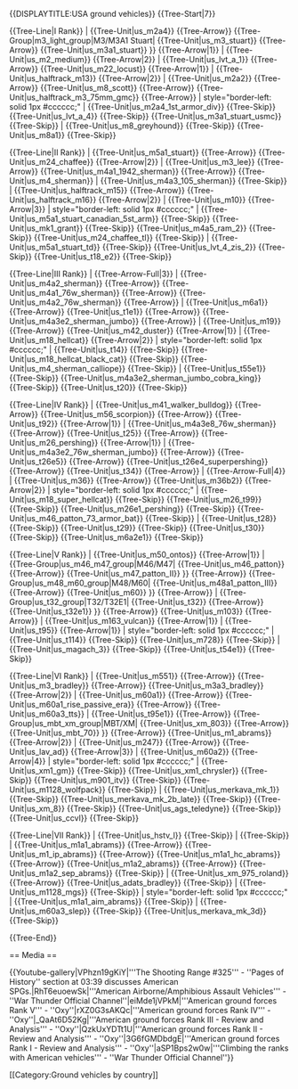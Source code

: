 {{DISPLAYTITLE:USA ground vehicles}}
{{Tree-Start|7}}

{{Tree-Line|I Rank}}
|
{{Tree-Unit|us_m2a4}}
{{Tree-Arrow}}
{{Tree-Group|m3_light_group|M3/M3A1 Stuart|
  {{Tree-Unit|us_m3_stuart}}
{{Tree-Arrow}}
{{Tree-Unit|us_m3a1_stuart}}
}}
{{Tree-Arrow|1}}
|
{{Tree-Unit|us_m2_medium}}
{{Tree-Arrow|2}}
|
{{Tree-Unit|us_lvt_a_1}}
{{Tree-Arrow}}
{{Tree-Unit|us_m22_locust}}
{{Tree-Arrow|1}}
|
{{Tree-Unit|us_halftrack_m13}}
{{Tree-Arrow|2}}
|
{{Tree-Unit|us_m2a2}}
{{Tree-Arrow}}
{{Tree-Unit|us_m8_scott}}
{{Tree-Arrow}}
{{Tree-Unit|us_halftrack_m3_75mm_gmc}}
{{Tree-Arrow}}
| style="border-left: solid 1px #cccccc;" |
{{Tree-Unit|us_m2a4_1st_armor_div}}
{{Tree-Skip}}
{{Tree-Unit|us_lvt_a_4}}
{{Tree-Skip}}
{{Tree-Unit|us_m3a1_stuart_usmc}}
{{Tree-Skip}}
|
{{Tree-Unit|us_m8_greyhound}}
{{Tree-Skip}}
{{Tree-Unit|us_m8a1}}
{{Tree-Skip}}

{{Tree-Line|II Rank}}
|
{{Tree-Unit|us_m5a1_stuart}}
{{Tree-Arrow}}
{{Tree-Unit|us_m24_chaffee}}
{{Tree-Arrow|2}}
|
{{Tree-Unit|us_m3_lee}}
{{Tree-Arrow}}
{{Tree-Unit|us_m4a1_1942_sherman}}
{{Tree-Arrow}}
{{Tree-Unit|us_m4_sherman}}
|
{{Tree-Unit|us_m4a3_105_sherman}}
{{Tree-Skip}}
|
{{Tree-Unit|us_halftrack_m15}}
{{Tree-Arrow}}
{{Tree-Unit|us_halftrack_m16}}
{{Tree-Arrow|2}}
|
{{Tree-Unit|us_m10}}
{{Tree-Arrow|3}}
| style="border-left: solid 1px #cccccc;" |
{{Tree-Unit|us_m5a1_stuart_canadian_5st_arm}}
{{Tree-Skip}}
{{Tree-Unit|us_mk1_grant}}
{{Tree-Skip}}
{{Tree-Unit|us_m4a5_ram_2}}
{{Tree-Skip}}
{{Tree-Unit|us_m24_chaffee_tl}}
{{Tree-Skip}}
|
{{Tree-Unit|us_m5a1_stuart_td}}
{{Tree-Skip}}
{{Tree-Unit|us_lvt_4_zis_2}}
{{Tree-Skip}}
{{Tree-Unit|us_t18_e2}}
{{Tree-Skip}}

{{Tree-Line|III Rank}}
|
{{Tree-Arrow-Full|3}}
|
{{Tree-Unit|us_m4a2_sherman}}
{{Tree-Arrow}}
{{Tree-Unit|us_m4a1_76w_sherman}}
{{Tree-Arrow}}
{{Tree-Unit|us_m4a2_76w_sherman}}
{{Tree-Arrow}}
|
{{Tree-Unit|us_m6a1}}
{{Tree-Arrow}}
{{Tree-Unit|us_t1e1}}
{{Tree-Arrow}}
{{Tree-Unit|us_m4a3e2_sherman_jumbo}}
{{Tree-Arrow}}
|
{{Tree-Unit|us_m19}}
{{Tree-Arrow}}
{{Tree-Unit|us_m42_duster}}
{{Tree-Arrow|1}}
|
{{Tree-Unit|us_m18_hellcat}}
{{Tree-Arrow|2}}
| style="border-left: solid 1px #cccccc;" |
{{Tree-Unit|us_t14}}
{{Tree-Skip}}
{{Tree-Unit|us_m18_hellcat_black_cat}}
{{Tree-Skip}}
{{Tree-Unit|us_m4_sherman_calliope}}
{{Tree-Skip}}
|
{{Tree-Unit|us_t55e1}}
{{Tree-Skip}}
{{Tree-Unit|us_m4a3e2_sherman_jumbo_cobra_king}}
{{Tree-Skip}}
{{Tree-Unit|us_t20}}
{{Tree-Skip}}

{{Tree-Line|IV Rank}}
|
{{Tree-Unit|us_m41_walker_bulldog}}
{{Tree-Arrow}}
{{Tree-Unit|us_m56_scorpion}}
{{Tree-Arrow}}
{{Tree-Unit|us_t92}}
{{Tree-Arrow|1}}
|
{{Tree-Unit|us_m4a3e8_76w_sherman}}
{{Tree-Arrow}}
{{Tree-Unit|us_t25}}
{{Tree-Arrow}}
{{Tree-Unit|us_m26_pershing}}
{{Tree-Arrow|1}}
|
{{Tree-Unit|us_m4a3e2_76w_sherman_jumbo}}
{{Tree-Arrow}}
{{Tree-Unit|us_t26e5}}
{{Tree-Arrow}}
{{Tree-Unit|us_t26e4_superpershing}}
{{Tree-Arrow}}
{{Tree-Unit|us_t34}}
{{Tree-Arrow}}
|
{{Tree-Arrow-Full|4}}
|
{{Tree-Unit|us_m36}}
{{Tree-Arrow}}
{{Tree-Unit|us_m36b2}}
{{Tree-Arrow|2}}
| style="border-left: solid 1px #cccccc;" |
{{Tree-Unit|us_m18_super_hellcat}}
{{Tree-Skip}}
{{Tree-Unit|us_m26_t99}}
{{Tree-Skip}}
{{Tree-Unit|us_m26e1_pershing}}
{{Tree-Skip}}
{{Tree-Unit|us_m46_patton_73_armor_bat}}
{{Tree-Skip}}
|
{{Tree-Unit|us_t28}}
{{Tree-Skip}}
{{Tree-Unit|us_t29}}
{{Tree-Skip}}
{{Tree-Unit|us_t30}}
{{Tree-Skip}}
{{Tree-Unit|us_m6a2e1}}
{{Tree-Skip}}

{{Tree-Line|V Rank}}
|
{{Tree-Unit|us_m50_ontos}}
{{Tree-Arrow|1}}
|
{{Tree-Group|us_m46_m47_group|M46/M47|
  {{Tree-Unit|us_m46_patton}}
{{Tree-Arrow}}
{{Tree-Unit|us_m47_patton_II}}
}}
{{Tree-Arrow}}
{{Tree-Group|us_m48_m60_group|M48/M60|
  {{Tree-Unit|us_m48a1_patton_III}}
{{Tree-Arrow}}
{{Tree-Unit|us_m60}}
}}
{{Tree-Arrow}}
|
{{Tree-Group|us_t32_group|T32/T32E1|
  {{Tree-Unit|us_t32}}
{{Tree-Arrow}}
{{Tree-Unit|us_t32e1}}
}}
{{Tree-Arrow}}
{{Tree-Unit|us_m103}}
{{Tree-Arrow}}
|
{{Tree-Unit|us_m163_vulcan}}
{{Tree-Arrow|1}}
|
{{Tree-Unit|us_t95}}
{{Tree-Arrow|1}}
| style="border-left: solid 1px #cccccc;" |
{{Tree-Unit|us_t114}}
{{Tree-Skip}}
{{Tree-Unit|us_m728}}
{{Tree-Skip}}
|
{{Tree-Unit|us_magach_3}}
{{Tree-Skip}}
{{Tree-Unit|us_t54e1}}
{{Tree-Skip}}

{{Tree-Line|VI Rank}}
|
{{Tree-Unit|us_m551}}
{{Tree-Arrow}}
{{Tree-Unit|us_m3_bradley}}
{{Tree-Arrow}}
{{Tree-Unit|us_m3a3_bradley}}
{{Tree-Arrow|2}}
|
{{Tree-Unit|us_m60a1}}
{{Tree-Arrow}}
{{Tree-Unit|us_m60a1_rise_passive_era}}
{{Tree-Arrow}}
{{Tree-Unit|us_m60a3_tts}}
|
{{Tree-Unit|us_t95e1}}
{{Tree-Arrow}}
{{Tree-Group|us_mbt_xm_group|MBT/XM|
  {{Tree-Unit|us_xm_803}}
{{Tree-Arrow}}
{{Tree-Unit|us_mbt_70}}
}}
{{Tree-Arrow}}
{{Tree-Unit|us_m1_abrams}}
{{Tree-Arrow|2}}
|
{{Tree-Unit|us_m247}}
{{Tree-Arrow}}
{{Tree-Unit|us_lav_ad}}
{{Tree-Arrow|3}}
|
{{Tree-Unit|us_m60a2}}
{{Tree-Arrow|4}}
| style="border-left: solid 1px #cccccc;" |
{{Tree-Unit|us_xm1_gm}}
{{Tree-Skip}}
{{Tree-Unit|us_xm1_chrysler}}
{{Tree-Skip}}
{{Tree-Unit|us_m901_itv}}
{{Tree-Skip}}
{{Tree-Unit|us_m1128_wolfpack}}
{{Tree-Skip}}
|
{{Tree-Unit|us_merkava_mk_1}}
{{Tree-Skip}}
{{Tree-Unit|us_merkava_mk_2b_late}}
{{Tree-Skip}}
{{Tree-Unit|us_xm_8}}
{{Tree-Skip}}
{{Tree-Unit|us_ags_teledyne}}
{{Tree-Skip}}
{{Tree-Unit|us_ccvl}}
{{Tree-Skip}}

{{Tree-Line|VII Rank}}
|
{{Tree-Unit|us_hstv_l}}
{{Tree-Skip}}
|
{{Tree-Skip}}
|
{{Tree-Unit|us_m1a1_abrams}}
{{Tree-Arrow}}
{{Tree-Unit|us_m1_ip_abrams}}
{{Tree-Arrow}}
{{Tree-Unit|us_m1a1_hc_abrams}}
{{Tree-Arrow}}
{{Tree-Unit|us_m1a2_abrams}}
{{Tree-Arrow}}
{{Tree-Unit|us_m1a2_sep_abrams}}
{{Tree-Skip}}
|
{{Tree-Unit|us_xm_975_roland}}
{{Tree-Arrow}}
{{Tree-Unit|us_adats_bradley}}
{{Tree-Skip}}
|
{{Tree-Unit|us_m1128_mgs}}
{{Tree-Skip}}
| style="border-left: solid 1px #cccccc;" |
{{Tree-Unit|us_m1a1_aim_abrams}}
{{Tree-Skip}}
|
{{Tree-Unit|us_m60a3_slep}}
{{Tree-Skip}}
{{Tree-Unit|us_merkava_mk_3d}}
{{Tree-Skip}}

{{Tree-End}}

== Media ==

<!-- ''Excellent additions to the article would be video guides, screenshots from the game, and photos.'' -->

{{Youtube-gallery|VPhzn19gKiY|'''The Shooting Range #325''' - ''Pages of History'' section at 03:39 discusses American SPGs.|RhT6euoewSk|'''American Airborne/Amphibious Assault Vehicles'''  - ''War Thunder Official Channel''|eiMde1jVPkM|'''American ground forces Rank V''' - ''Oxy''|rXZ0G3sAKQc|'''American ground forces Rank IV''' - ''Oxy''|_QaAt6D52Kg|'''American ground forces Rank III - Review and Analysis''' - ''Oxy''|QzkUxYDTt1U|'''American ground forces Rank II - Review and Analysis''' - ''Oxy''|3G6fGMDbdgE|'''American ground forces Rank I - Review and Analysis''' - ''Oxy''|aSP1Bps2w0w|'''Climbing the ranks with American vehicles'''  - ''War Thunder Official Channel''}}

[[Category:Ground vehicles by country]]
